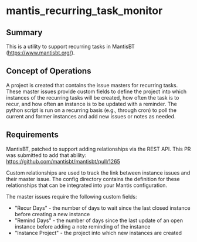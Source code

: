 mantis_recurring_task_monitor
=============================

Summary
-------

This is a utility to support recurring tasks in MantisBT (https://www.mantisbt.org/).  


Concept of Operations
---------------------

A project is created that contains the issue masters for recurring tasks.  These
master issues provide custom fields to define the project into which instances
of the recurring tasks will be created, how often the task is to recur, and how
often an instance is to be updated with a reminder.  The python script is run
on a recurring basis (e.g., through cron) to poll the current and former instances
and add new issues or notes as needed.

Requirements
------------

MantisBT, patched to support adding relationships via the REST API.  This PR was
submitted to add that ability: https://github.com/mantisbt/mantisbt/pull/1265

Custom relationships are used to track the link between instance issues and their
master issue.  The config directory contains the definition for these relationships
that can be integrated into your Mantis configuration.

The master issues require the following custom fields:

 * "Recur Days" - the number of days to wait since the last closed instance before 
creating a new instance
 * "Remind Days" - the number of days since the last update of an open instance
before adding a note reminding of the instance
 * "Instance Project" - the project into which new instances are created


